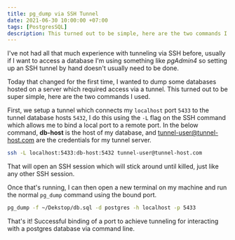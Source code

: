 ```yaml
---
title: pg_dump via SSH Tunnel
date: 2021-06-30 10:00:00 +07:00
tags: [PostgresSQL]
description: This turned out to be simple, here are the two commands I used.
---
```

I've not had all that much experience with tunneling via SSH before, usually if I want to access a database I'm using something like _pgAdmin4_ so setting up an SSH tunnel by hand doesn't usually need to be done.

Today that changed for the first time, I wanted to dump some databases hosted on a server which required access via a tunnel. This turned out to be super simple, here are the two commands I used.

First, we setup a tunnel which connects my `localhost` port `5433` to the tunnel database hosts `5432`, I do this using the `-L` flag on the SSH command which allows me to bind a local port to a remote port. In the below command, __db-host__ is the host of my database, and tunnel-user@tunnel-host.com are the credentials for my tunnel server.

```bash
ssh -L localhost:5433:db-host:5432 tunnel-user@tunnel-host.com
```

That will open an SSH session which will stick around until killed, just like any other SSH session.

Once that's running, I can then open a new terminal on my machine and run the normal `pg_dump` command using the bound port.

```bash
pg_dump -f ~/Dekstop/db.sql -d postgres -h localhost -p 5433
```

That's it! Successful binding of a port to achieve tunneling for interacting with a postgres database via command line.